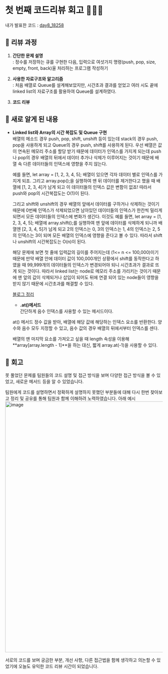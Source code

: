 # 첫 번째 코드리뷰 회고 👩🏻‍💻
내가 발표한 코드 : [day8_18258](https://github.com/SOOYEONIU/CodingTest/blob/main/Code/2week/day8_18258.js)

## 📍 리뷰 과정
1. **간단한 문제 설명**  
  : 정수를 저장하는 큐를 구현한 다음, 입력으로 여섯가지 명령(push, pop, size, empty, front, back)울 처리하는 프로그램 작성하기 

2. **사용한 자료구조와 알고리즘**  
  : 처음 배열로 Queue를 설계해보았지만, 시간초과 결과를 얻었고 여러 시도 끝에 linked list의 자료구조를 활용하여 Queue를 설계하였다.
    

4. **코드 리뷰**
## 📍 새로 알게 된 내용  
- **Linked list와 Array의 시간 복잡도 및 Queue 구현**  
  배열의 메소드 경우 push, pop, shift, unshift 등이 있는데 stack의 경우 push, pop을 사용하게 되고 Queue의 경우 push, shift를 사용하게 된다.
  우선 배열은 값이 연속된 메모리 주소를 할당 받기 때문에 데이터가 인덱스를 가지게 되는데 push나 pop의 경우 배열의 뒤에서 데이터 추가나 삭제가 이루어지는 것이기 때문에 배열 속 다른 데이터들의 인덱스에 영향을 주지 않는다.


  예를 들면, let array = [1, 2, 3, 4, 5]; 배열이 있으면 각자 데이터 별로 인덱스를 가지게 되죠. 그리고 array.pop();을 실행하여 맨 뒤 데이터를 제거한다고 했을 때
  배열에 [1, 2, 3, 4]가 남게 되고 이 데이터들의 인덱스 값은 변함이 없죠! 따라서 push와 pop의 시간복잡도는 O(1)이 된다.

  그리고 shift와 unshift의 경우 배열의 앞에서 데이터를 구하거나 삭제하는 것이기 때문에 0번째 인덱스가 삭제되었으면 남아있던 데이터들의 인덱스가 한칸씩 밀리게되면서 모든 데이터들의 인덱스에 변화가 생긴다.
  이것도 예를 들면, let array = [1, 2, 3, 4, 5]; 배열에 array.shift();를 실행하여 맨 앞에 데이터를 삭제하게 되니까 배열엔 [2, 3, 4, 5]가 남게 되고 2의 인덱스는 0, 3의 인덱스는 1, 4의 인덱스는 2, 5의 인덱스는 3이 되며 모든 배열의 인덱스에 영향을 준다고 볼 수 있다. 따라서 shift나 unshift의 시간복잡도는 O(n)이 된다.

  해당 문제에 보면 첫 줄에 입력값의 길이를 주어지는데 (1<= n <= 100,000)이기 때문에 만약 배열 안에 데이터 값이 100,000개인 상황에서 shift를 동작한다고 하였을 때 99,999개의 데이터들의 인덱스가 변경되어야 되니 시간초과가 결과로 뜨게 되는 것이다.
  따라서 linked list는 node로 메모리 주소를 가리키는 것이기 때문에 맨 앞의 값이 삭제되거나 삽입이 되어도 뒤에 연결 되어 있는 node들이 영향을 받지 않기 때문에 시간초과를 해결할 수 있다.

  [블로그 정리](https://sootech-story.tistory.com/entry/JavaScript-Queue-%EA%B5%AC%ED%98%84-%EC%8B%9C%EA%B0%84-%EB%B3%B5%EC%9E%A1%EB%8F%84-%EB%B0%B1%EC%A4%80-18258%EB%B2%88)


  - **.at()메서드**  
  간단하게 음수 인덱스를 사용할 수 있는 메서드이다.

  at() 메서드 정수 값을 받아, 배열에 해당 값에 해당하는 인덱스 요소를 반환한다. 양수와 음수 모두 지정할 수 있고, 음수 값의 경우 배열의 뒤에서부터 인덱스를 센다.

  배열의 맨 마지막 요소를 가져오고 싶을 때 length 속성을 이용해 **array[array.length - 1]**을 하는 대신, 짧게 array.at(-1)을 사용할 수 있다.

## 📍 회고
못 풀었던 문제를 팀원들의 코드 설명 및 접근 방식을 보며 다양한 접근 방식을 볼 수 있었고, 새로운 메서드 등을 알 수 있었습니다.

팀원에게 코드를 설명하면서 정확하게 설명하지 못했던 부분들에 대해 다시 한번 찾아보고 정리 및 공유를 통해 팀원과 함께 이해하려 노력하였습니다.
아래 예시
<img width="800" alt="image" src="https://github.com/SOOYEONIU/CodingTest/assets/149544640/cf29e793-8c37-4367-b6c9-c25242f09e07">

서로의 코드를 보며 궁금한 부분, 개선 사항, 다른 접근법을 함께 생각하고 의논할 수 있었기에 오늘도 유익한 코드 리뷰 시간이 되었습니다.
